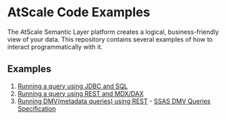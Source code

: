 # AtScale Code Examples
The AtScale Semantic Layer platform creates a logical, business-friendly view of your data. This repository contains several examples of how to interact programmatically with it.

## Examples
1. [Running a query using JDBC and SQL](atscale-jdbc-demo)
2. [Running a query using REST and MDX/DAX](atscale-mdx-demo)
3. [Running DMV(metadata queries) using REST](atscale-dmv-demo) - [SSAS DMV Queries Specification]((https://learn.microsoft.com/en-us/analysis-services/instances/use-dynamic-management-views-dmvs-to-monitor-analysis-services?view=asallproducts-allversions) )


